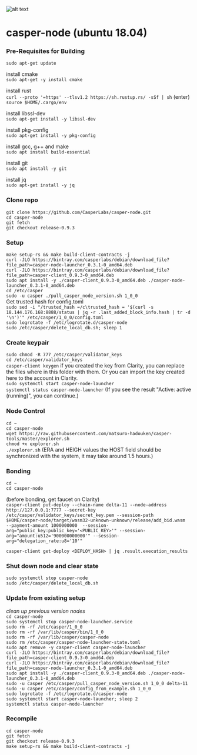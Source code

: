 ![alt text](https://github.com/CasperLabs/casper-node/raw/master/images/CasperLabs_Logo_Horizontal_RGB.png)

# casper-node (ubuntu 18.04)
### Pre-Requisites for Building  
`sudo apt-get update`  

install cmake  
`sudo apt-get -y install cmake`  

install rust  
`curl --proto '=https' --tlsv1.2 https://sh.rustup.rs/ -sSf | sh` (enter)  
`source $HOME/.cargo/env`  
   
install libssl-dev  
`sudo apt-get install -y libssl-dev`  
   
install pkg-config  
`sudo apt-get install -y pkg-config`  
   
install gcc, g++ and make  
`sudo apt install build-essential`  

install git  
`sudo apt install -y git`  

install jq  
`sudo apt-get install -y jq`  
   
### Clone repo  
`git clone https://github.com/CasperLabs/casper-node.git`  
`cd casper-node`  
`git fetch`  
`git checkout release-0.9.3`  
   
### Setup
`make setup-rs && make build-client-contracts -j`  
`curl -JLO https://bintray.com/casperlabs/debian/download_file?file_path=casper-node-launcher_0.3.1-0_amd64.deb`  
`curl -JLO https://bintray.com/casperlabs/debian/download_file?file_path=casper-client_0.9.3-0_amd64.deb`  
`sudo apt install -y ./casper-client_0.9.3-0_amd64.deb ./casper-node-launcher_0.3.1-0_amd64.deb`  
`cd /etc/casper`  
`sudo -u casper ./pull_casper_node_version.sh 1_0_0`  
Get trusted hash for config.toml  
`sudo sed -i "/trusted_hash =/c\trusted_hash = '$(curl -s 18.144.176.168:8888/status | jq -r .last_added_block_info.hash | tr -d '\n')'" /etc/casper/1_0_0/config.toml`  
`sudo logrotate -f /etc/logrotate.d/casper-node`  
`sudo /etc/casper/delete_local_db.sh; sleep 1`  

### Create keypair  
`sudo chmod -R 777 /etc/casper/validator_keys`  
`cd /etc/casper/validator_keys`  
`casper-client keygen`  if you created the key from Clarity, you can replace the files where in this folder with them. Or you can import the key created here to the account in Clarity.  
`sudo systemctl start casper-node-launcher`  
`systemctl status casper-node-launcher` (If you see the result "Active: active (running)", you can continue.)  

### Node Control
`cd ~`  
`cd casper-node`  
`wget https://raw.githubusercontent.com/matsuro-hadouken/casper-tools/master/explorer.sh`  
`chmod +x explorer.sh`  
`./explorer.sh` (ERA and HEIGH values the HOST field should be synchronized with the system, it may take around 1.5 hours.)  

### Bonding  
`cd ~`  
`cd casper-node`  

(before bonding, get faucet on Clarity)  
`casper-client put-deploy --chain-name delta-11 --node-address http://127.0.0.1:7777 --secret-key /etc/casper/validator_keys/secret_key.pem --session-path  $HOME/casper-node/target/wasm32-unknown-unknown/release/add_bid.wasm  --payment-amount 1000000000  --session-arg="public_key:public_key='<PUBLIC_KEY>'" --session-arg="amount:u512='900000000000'" --session-arg="delegation_rate:u8='10'"`  

`casper-client get-deploy <DEPLOY_HASH> | jq .result.execution_results`  

### Shut down node and clear state  
`sudo systemctl stop casper-node`  
`sudo /etc/casper/delete_local_db.sh`  

### Update from existing setup  
*clean up previous version nodes*  
`cd casper-node`  
`sudo systemctl stop casper-node-launcher.service`  
`sudo rm -rf /etc/casper/1_0_0`  
`sudo rm -rf /var/lib/casper/bin/1_0_0`  
`sudo rm -rf /var/lib/casper/casper-node`  
`sudo rm /etc/casper/casper-node-launcher-state.toml`  
`sudo apt remove -y casper-client casper-node-launcher`  
`curl -JLO https://bintray.com/casperlabs/debian/download_file?file_path=casper-client_0.9.3-0_amd64.deb`  
`curl -JLO https://bintray.com/casperlabs/debian/download_file?file_path=casper-node-launcher_0.3.1-0_amd64.deb`  
`sudo apt install -y ./casper-client_0.9.3-0_amd64.deb ./casper-node-launcher_0.3.1-0_amd64.deb`  
`sudo -u casper /etc/casper/pull_casper_node_version.sh 1_0_0 delta-11`  
`sudo -u casper /etc/casper/config_from_example.sh 1_0_0`  
`sudo logrotate -f /etc/logrotate.d/casper-node`  
`sudo systemctl start casper-node-launcher; sleep 2`  
`systemctl status casper-node-launcher`  

### Recompile  
`cd casper-node`  
`git fetch`  
`git checkout release-0.9.3`  
`make setup-rs && make build-client-contracts -j`
